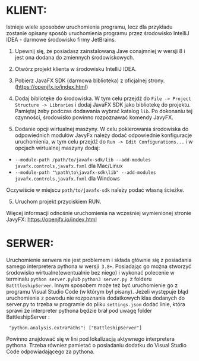 # KLIENT:

Istnieje wiele sposobów uruchomienia programu, lecz dla przykładu zostanie opisany sposób uruchomienia programu przez środowisko IntelliJ IDEA - darmowe środowisko firmy JetBrains. 

1. Upewnij się, że posiadasz zainstalowaną Jave conajmniej w wersji 8 i jest ona dodana do zmiennych środowiskowych. 

2. Otwórz projekt klienta w środowisku IntelliJ IDEA. 

3. Pobierz JavaFX SDK (darmowa biblioteka) z oficjalnej strony. (https://openjfx.io/index.html) 

3. Dodaj bibliotęke do środowiska. W tym celu przejdź do ```File -> Project Structure -> Libraries``` i dodaj JavaFX SDK jako bibliotekę do projektu. Pamiętaj żeby podczas dodawania wybrać katalog ``` lib ```. Po dokonaniu tej czynności, środowisko powinno rozpoznawać komendy JavyFX. 

4. Dodanie opcji wirtualnej maszyny. W celu pokierowania środowiska do odpowiednich modułów JavyFx należy dodać odpowiednie konfiguracje uruchomienia, w tym celu przejdź do ```Run -> Edit Configurations...``` i w opcjach wirtualnej maszyny dodaj:
- ```--module-path /path/to/javafx-sdk/lib --add-modules javafx.controls,javafx.fxml``` dla Mac/Linux
- ```--module-path "\path\to\javafx-sdk\lib" --add-modules javafx.controls,javafx.fxml``` dla Windows

Oczywiście w miejscu ```path/to/javafx-sdk``` należy podać własną ścieżke. 

5. Uruchom projekt przyciskiem RUN.

Więcej informacji odnośnie uruchomienia na wcześniej wymienionej stronie JavyFX: https://openjfx.io/index.html

# SERWER:

Uruchomienie serwera nie jest problemem i składa głównie się z posiadania samego interpretera pythona w wersji``` 3.8+```. Posiadając go można stworzyć środowisko wirtualne(ewentualnie bez niego) i wykonać polecenie w terminalu ``` python server.py ```lub ```python3 server.py ```z folderu ```BatttleshipServer```. Innym sposobem może też być uruchomienie go z programu Visual Studio Code (w którym był pisany). Jeżeli występuje błąd uruchomienia z powodu nie rozpoznania dodatkowych klas dodanych do server.py to trzeba w programie do pliku ```settings.json``` dodać linie, która sprawi że interpreter pythona będzie brał pod uwagę folder BattleshipServer : 

``` "python.analysis.extraPaths": ["BattleshipServer"]```

Powinno znajdować się w lini  pod lokalizacją aktywnego interpretera pythona. Trzeba równiez pamietać o posiadaniu dodatku do Visual Studio Code odpowiadającego za pythona.
